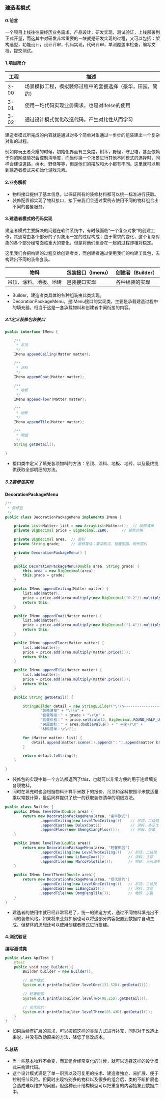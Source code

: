 ### 建造者模式

#### 0.前言

一个项目上线往往要经历业务需求，产品设计，研发实现，测试验证，上线部署到正式开量，而这其中对研发非常重要的一块就是研发实现的过程，又可以包括：架构选型，功能设计，设计评审，代码实现，代码评审，单测覆盖率检查，编写文档，提交测试。

#### 1.项目简介

| 工程 | 描述                                                       |
| ---- | ---------------------------------------------------------- |
| 3-00 | 场景模拟工程，模拟装修过程中的套餐选择（豪华，田园，简约） |
| 3-01 | 使用一坨代码实现业务需求，也是对ifelse的使用               |
| 3-02 | 通过设计模式优化改造代码，产生对比性从而学习               |

建造者模式所完成的内容就是通过对多个简单对象通过一步步的组装建出一个复杂对象的过程。

例如你玩王者荣耀的时候，初始化界面有三条路，树木，野怪，守卫塔，甚至依赖于你的网络情况会控制清晰度，而当你换一个场景进行其他不同模式的选择时，同样会建设道路，树木，野怪等等，但是他们的摆放和大小都有不同。这里就可以用到建造者模式来初始化游戏元素。

#### 2.业务解析

- 物料接口提供了基本信息，以保证所有的装修材料都可以统一标准进行获取。
- 装修配置都实现了物料接口，接下来我们会通过案例去使用不同的物料组合出不同的套餐服务。

#### 3.建造者模式的代码实现

建造者模式主要解决的问题在软件系统中，有时候面临“一个复杂对象”的创建工作，其通常由各个部分的子对象用一定的过程构成；由于需求的变化，这个复杂对象的各个部分经常面临重大的变化，但是将他们组合在一起的过程却相对稳定。

这里我们会把构建的过程交给创建者类，而创建者通过使用我们的构建工具包，去构建出不同的装修套装。

| 物料                   | 包装接口（Imenu） | 创建者（Builder） |
| ---------------------- | ----------------- | ----------------- |
| 吊顶、涂料、地板、地砖 | 包装接口实现      | 各种组装的实现    |

- Builder，建造者类具体的各种组装由此类实现。
- DecorationPackageMenu，是IMenu接口的实现类，主要是承载建造过程中的填充器。相当于这是一套承载物料和创建者中间衔接的内容。

##### 3.1定义装修包装接口

```java
public interface IMenu {

    /**
     * 吊顶
     */
    IMenu appendCeiling(Matter matter);

    /**
     * 涂料
     */
    IMenu appendCoat(Matter matter);

    /**
     * 地板
     */
    IMenu appendFloor(Matter matter);

    /**
     * 地砖
     */
    IMenu appendTile(Matter matter);

    /**
     * 明细
     */
    String getDetail();

}
```

- 接口类中定义了填充各项物料的方法：吊顶、涂料、地板、地砖，以及最终提供获取全部明细的方法。

##### 3.2装修包实现

**DecorationPackageMenu**

```java
/**
 * 装修包
 */
public class DecorationPackageMenu implements IMenu {

    private List<Matter> list = new ArrayList<Matter>();  // 装修清单
    private BigDecimal price = BigDecimal.ZERO;      // 装修价格

    private BigDecimal area;  // 面积
    private String grade;     // 装修等级；豪华欧式、轻奢田园、现代简约

    private DecorationPackageMenu() {
    }

    public DecorationPackageMenu(Double area, String grade) {
        this.area = new BigDecimal(area);
        this.grade = grade;
    }

    public IMenu appendCeiling(Matter matter) {
        list.add(matter);
        price = price.add(area.multiply(new BigDecimal("0.2")).multiply(matter.price()));
        return this;
    }

    public IMenu appendCoat(Matter matter) {
        list.add(matter);
        price = price.add(area.multiply(new BigDecimal("1.4")).multiply(matter.price()));
        return this;
    }

    public IMenu appendFloor(Matter matter) {
        list.add(matter);
        price = price.add(area.multiply(matter.price()));
        return this;
    }

    public IMenu appendTile(Matter matter) {
        list.add(matter);
        price = price.add(area.multiply(matter.price()));
        return this;
    }

    public String getDetail() {

        StringBuilder detail = new StringBuilder("\r\n-------------------------------------------------------\r\n" +
                "装修清单" + "\r\n" +
                "套餐等级：" + grade + "\r\n" +
                "套餐价格：" + price.setScale(2, BigDecimal.ROUND_HALF_UP) + " 元\r\n" +
                "房屋面积：" + area.doubleValue() + " 平米\r\n" +
                "材料清单：\r\n");

        for (Matter matter: list) {
            detail.append(matter.scene()).append("：").append(matter.brand()).append("、").append(matter.model()).append("、平米价格：").append(matter.price()).append(" 元。\n");
        }

        return detail.toString();
    }

}
```

- 装修包的实现中每一个方法都返回了this，也就可以非常方便的用于连续填充各项物料。
- 同时在填充时也会根据物料计算平米数下的报价，吊顶和涂料按照平米数适量乘以常数计算，最后同样提供了统一的获取装修清单的明细方法。

```java
public class Builder {
    public IMenu levelOne(Double area) {
        return new DecorationPackageMenu(area, "豪华欧式")
                .appendCeiling(new LevelTwoCeiling())    // 吊顶，二级顶
                .appendCoat(new DuluxCoat())             // 涂料，多乐士
                .appendFloor(new ShengXiangFloor());     // 地板，圣象
    }

    public IMenu levelTwo(Double area){
        return new DecorationPackageMenu(area, "轻奢田园")
                .appendCeiling(new LevelTwoCeiling())   // 吊顶，二级顶
                .appendCoat(new LiBangCoat())           // 涂料，立邦
                .appendTile(new MarcoPoloTile());       // 地砖，马可波罗
    }

    public IMenu levelThree(Double area){
        return new DecorationPackageMenu(area, "现代简约")
                .appendCeiling(new LevelOneCeiling())   // 吊顶，二级顶
                .appendCoat(new LiBangCoat())           // 涂料，立邦
                .appendTile(new DongPengTile());        // 地砖，东鹏
    }
}
```

- 建造者的使用中就已经非常容易了，统一的建造方式，通过不同物料填充出不同的装修风格，如果将来业务扩展也可以将这部分内容配置到数据库自动生成。但整体的思想还可以使用创建者模式进行搭建。

#### 4.测试验证

**编写测试类**

```java
public class ApiTest {
    @Test
    public void test_Builder(){
        Builder builder = new Builder();

        // 豪华欧式
        System.out.println(builder.levelOne(132.52D).getDetail());

        // 轻奢田园
        System.out.println(builder.levelTwo(98.25D).getDetail());

        // 现代简约
        System.out.println(builder.levelThree(85.43D).getDetail());
    }
}
```

- 如果后续有扩展的需求，可以按照这样的类型方式进行补充，同时对于改造上来说，并没有改动原来的方法，降低了修改成本。

#### 5.总结

- 当一些基本物料不会变，而其组合经常变化的时候，就可以选择这样的设计模式来构建代码。
- 这个设计模式满足了单一职责以及可复用的技术、建造者独立、易扩展、便于控制细节风险。但同时出现特别多的物料以及很多的组合后，类的不断扩展也会造成难以维护的问题。但这种设计结构模型可以把重复的内容抽象到数据库中。

